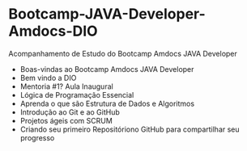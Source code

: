 # Bootcamp-JAVA-Developer-Amdocs-DIO
Acompanhamento de Estudo do Bootcamp Amdocs JAVA Developer

- Boas-vindas ao Bootcamp Amdocs JAVA Developer
- Bem vindo a DIO
- Mentoria #1? Aula Inaugural
- Lógica de Programação Essencial
- Aprenda o que são Estrutura de Dados e Algoritmos
- Introdução ao Git e ao GitHub
- Projetos ágeis com SCRUM
- Criando seu primeiro Repositóriono GitHub para compartilhar seu progresso

